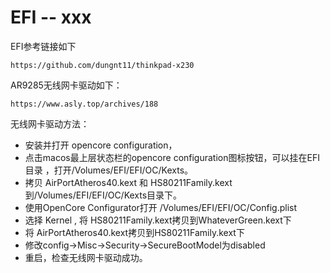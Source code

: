 # EFI -- xxx

EFI参考链接如下

```
https://github.com/dungnt11/thinkpad-x230
```

AR9285无线网卡驱动如下：

```
https://www.asly.top/archives/188
```

无线网卡驱动方法：

- 安装并打开 opencore configuration，
- 点击macos最上层状态栏的opencore configuration图标按钮，可以挂在EFI目录 ，打开/Volumes/EFI/EFI/OC/Kexts。
- 拷贝 AirPortAtheros40.kext 和 HS80211Family.kext到/Volumes/EFI/EFI/OC/Kexts目录下。
- 使用OpenCore Configurator打开 /Volumes/EFI/EFI/OC/Config.plist
- 选择 Kernel , 将 HS80211Family.kext拷贝到WhateverGreen.kext下
- 将 AirPortAtheros40.kext拷贝到HS80211Family.kext下
- 修改config→Misc→Security→SecureBootModel为disabled
- 重启，检查无线网卡驱动成功。

